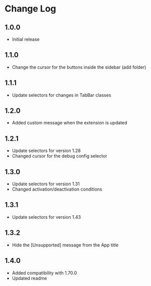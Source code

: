 # Change Log

## 1.0.0
- Initial release

## 1.1.0
- Change the cursor for the buttons inside the sidebar (add folder)

## 1.1.1
- Update selectors for changes in TabBar classes

## 1.2.0
- Added custom message when the extension is updated

## 1.2.1
- Update selectors for version 1.28
- Changed cursor for the debug config selector

## 1.3.0
- Update selectors for version 1.31
- Changed activation/deactivation conditions

## 1.3.1
- Update selectors for version 1.43

## 1.3.2
- Hide the [Unsupported] message from the App title

## 1.4.0
- Added compatibility with 1.70.0
- Updated readme
